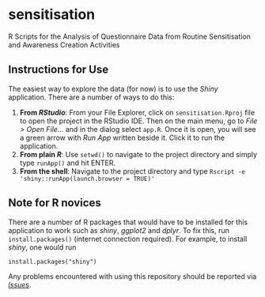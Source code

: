 # sensitisation
R Scripts for the Analysis of Questionnaire Data from Routine Sensitisation and Awareness Creation Activities

## Instructions for Use
The easiest way to explore the data (for now) is to use the *Shiny* application.
There are a number of ways to do this:

1. **From _RStudio_**: From your File Explorer, click on `sensitisation.Rproj` file to open the project in the RStudio IDE. Then on the main menu, go to *File > Open File...* and in the dialog select `app.R`. Once it is open, you will see a green arrow with *Run App* written beside it. Click it to run the application.
2. **From plain _R_**: Use `setwd()` to navigate to the project directory and simply type `runApp()` and hit ENTER.
3. **From the shell**: Navigate to the project directory and type `Rscript -e 'shiny::runApp(launch.browser = TRUE)'`

## Note for R novices
There are a number of R packages that would have to be installed for this application to work such as *shiny*, *ggplot2* and *dplyr*. To fix this, run `install.packages()` (internet connection required). For example, to install *shiny*, one would run
```
install.packages("shiny")
```

Any problems encountered with using this repository should be reported via *[Issues](https://github.com/NESREA/sensitisation/issues/new)*.

